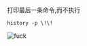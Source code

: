 打印最后一条命令,而不执行
```
history -p \!\!
```

![fuck](http://upload-images.jianshu.io/upload_images/3022282-03264f58366e8d8c.png?imageMogr2/auto-orient/strip%7CimageView2/2/w/1240)

